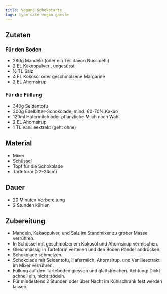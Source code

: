```yaml
---
title: Vegane Schokotarte
tags: type-cake vegan gaeste
---
```

## Zutaten
### Für den Boden
- 280g Mandeln (oder ein Teil davon Nussmehl)
- 2 EL Kakaopulver , ungesüsst
- ½ TL Salz
- 4 EL Kokosöl oder geschmolzene Margarine
- 2 EL Ahornsirup

### Für die Füllung
- 340g Seidentofu
- 300g Edelbitter-Schokolade, mind. 60-70% Kakao
- 120ml Hafermilch oder pflanzliche Milch nach Wahl
- 2 EL Ahornsirup
- 1 TL Vanilleextrakt (geht ohne)

## Material
* Mixer
* Schüssel
* Topf für die Schokolade
* Tarteform (22-24cm)

## Dauer
* 20 Minuten Vorbereitung
* 2 Stunden kühlen

## Zubereitung
* Mandeln, Kakaopulver, und Salz im Standmixer zu grober Masse verrühren. 
* In Schüssel mit geschmolzenem Kokosöl und Ahornsirup vermischen.
* Gleichmässig in Tarteform verteilen und den Boden Ränder andrücken.
* Schokolade schmelzen. 
* Schokolade mit Seidentofu, Hafermilch, Ahornsirup, und Vanilleextrakt im Mixer verrühren.
* Füllung auf den Tarteboden giessen und glattstreichen. Achtung: Dickt schnell ein, nicht trödeln.
* Für mindestens 2 Stunden oder über Nacht im Kühlschrank fest werden lassen.